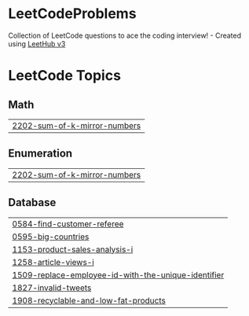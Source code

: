 # LeetCodeProblems
Collection of LeetCode questions to ace the coding interview! - Created using [LeetHub v3](https://github.com/raphaelheinz/LeetHub-3.0)

<!---LeetCode Topics Start-->
# LeetCode Topics
## Math
|  |
| ------- |
| [2202-sum-of-k-mirror-numbers](https://github.com/barveakshat/LeetCodeProblems/tree/master/2202-sum-of-k-mirror-numbers) |
## Enumeration
|  |
| ------- |
| [2202-sum-of-k-mirror-numbers](https://github.com/barveakshat/LeetCodeProblems/tree/master/2202-sum-of-k-mirror-numbers) |
## Database
|  |
| ------- |
| [0584-find-customer-referee](https://github.com/barveakshat/LeetCodeProblems/tree/master/0584-find-customer-referee) |
| [0595-big-countries](https://github.com/barveakshat/LeetCodeProblems/tree/master/0595-big-countries) |
| [1153-product-sales-analysis-i](https://github.com/barveakshat/LeetCodeProblems/tree/master/1153-product-sales-analysis-i) |
| [1258-article-views-i](https://github.com/barveakshat/LeetCodeProblems/tree/master/1258-article-views-i) |
| [1509-replace-employee-id-with-the-unique-identifier](https://github.com/barveakshat/LeetCodeProblems/tree/master/1509-replace-employee-id-with-the-unique-identifier) |
| [1827-invalid-tweets](https://github.com/barveakshat/LeetCodeProblems/tree/master/1827-invalid-tweets) |
| [1908-recyclable-and-low-fat-products](https://github.com/barveakshat/LeetCodeProblems/tree/master/1908-recyclable-and-low-fat-products) |
<!---LeetCode Topics End-->